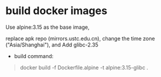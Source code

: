 # build docker images

Use alpine:3.15 as the base image,

replace apk repo (mirrors.ustc.edu.cn),
change the time zone ("Asia/Shanghai"),
and Add glibc-2.35

+ build command:

> docker build  -f Dockerfile.alpine -t alpine:3.15-glibc .
